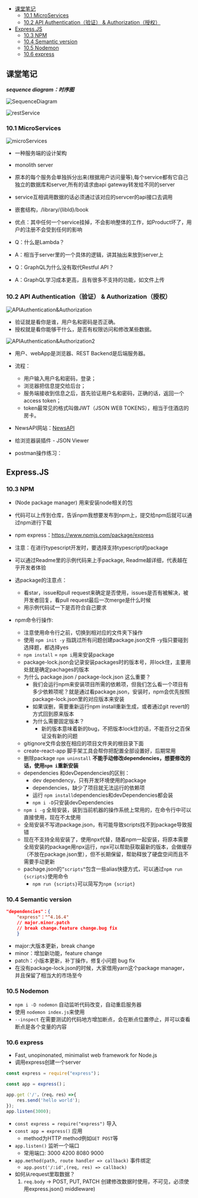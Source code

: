 
- [课堂笔记](#课堂笔记)
	- [10.1 MicroServices](#101-microservices)
	- [10.2 API Authentication（验证） & Authorization（授权）](#102-api-authentication验证--authorization授权)
- [Express.JS](#expressjs)
	- [10.3 NPM](#103-npm)
	- [10.4 Semantic version](#104-semantic-version)
	- [10.5 Nodemon](#105-nodemon)
	- [10.6 express](#106-express)


## 课堂笔记

***sequence diagram：时序图*** 

![SequenceDiagram](/img/SequenceDiagram.png)

![restService](/img/restService.png)


### 10.1 MicroServices

![microServices](/img/microServices.png)

-  一种服务端的设计架构
- monolith server
- 原本的每个服务会单独拆分出来(根据用户访问量等),每个service都有它自己独立的数据库和server,所有的请求由api gateway转发给不同的server
- service互相调用数据的话必须通过该对应的servcer的api接口去调用
- 嵌套结构，/library/{libId}/book
- 优点：其中任何一个service挂掉，不会影响整体的工作，如Product坏了，用户的注册不会受到任何的影响

- Q：什么是Lambda？
- A：相当于server里的一个具体的逻辑，讲其抽出来放到server上

- Q：GraphQL为什么没有取代Restful API？
- A：GraphQL学习成本更高，且有很多不支持的功能，如文件上传


### 10.2 API Authentication（验证） & Authorization（授权）

![APIAuthentication&Authorization]()

- 验证就是看你是谁，用户名和密码是否正确。
- 授权就是看你能够干什么，是否有权限访问和修改某些数据。

![APIAuthentication&Authorization2]()

- 用户、webApp是浏览器、REST Backend是后端服务器。
- 流程：
  - 用户输入用户名和密码，登录；
  - 浏览器把信息提交给后台；
  - 服务端接收到信息之后，首先验证用户名和密码，正确的话，返回一个access token；
  - token最常见的格式叫做JWT（JSON WEB TOKENS），相当于住酒店的房卡。


- NewsAPI网站：[NewsAPI](https://newsapi.org/)
- 给浏览器装插件 - JSON Viewer
- postman操作练习：



## Express.JS

### 10.3 NPM
- (Node package manager) 用来安装node相关的包
- 代码可以上传到仓库，告诉npm我想要发布到npm上，提交给npm后就可以通过npm进行下载
- npm express：https://www.npmjs.com/package/express
- 注意：在进行typescript开发时，要选择支持typescript的package
- 可以通过Readme里的示例代码来上手package, Readme越详细，代表越在乎开发者体验

- 选package的注意点：
	- 看star，issue和pull request来确定是否使用，issues是否有被解决，被开发者回复，看pull request最后一次merge是什么时候
	- 用示例代码试一下是否符合自己要求

- npm命令行操作:
	- 注意使用命令行之前，切换到相对应的文件夹下操作 
	- 使用 `npm init -y`  指跳过所有问题创建package.json文件 -y指只要碰到选择题，都选择yes
	- `npm install` = `npm i`用来安装package
	- package-lock.json会记录安装packages时的版本号，并lock住，主要用处就是确定pachages的版本
	- 为什么 package.json / package-lock.json 这么重要？
		- 我们会运行npm来安装项目所需的依赖项，但我们怎么看一个项目有多少依赖项呢？就是通过看package.json，安装时，npm会优先按照package-lock.json里的对应版本来安装
		- 如果误删，需要重新运行npm install重新生成，或者通过git revert的方式回到原来版本
		- 为什么需要固定版本？
			- 新的版本意味着新的bug，不把版本lock住的话，不能百分之百保证没有新的问题 
	- gitignore文件会放在相应的项目文件夹的根目录下面
	- create-react-app 脚手架工具会帮你把配置全部设置好，后期常用 
	- 删除package `npm uninstall`
	**不能手动修改dependencies，想要修改的话，使用`npm i`重新安装**
	- dependencies 和devDependencies的区别：
		- dev dependency，只有开发环境使用的package 
		- dependencies，缺少了项目就无法运行的依赖项
		- 运行 `npm install`dependencies和devDependencies都会装
		- `npm i -D`只安装devDependencies
	- `npm i -g` 全局安装，装到当前机器的操作系统上常用的，在命令行中可以直接使用，现在不太使用
	- 全局安装不写进package.json，有可能导致scripts找不到package导致报错 
	- 现在不支持全局安装了，使用npx代替，随着npm一起安装，将原本需要全局安装的package用npx运行，npx可以帮助获取最新的版本，会做缓存（不放在package.json里），但不长期保留，帮助释放了硬盘空间而且不需要手动更新
	- pachage.json的`”scripts“`包含一些alias快捷方式，可以通过`npm run {scripts}`使用命令
		- `npm run {scripts}`可以简写为`npm {script}`

### 10.4 Semantic version
```json
"dependencies"：{
	"express"："^4.16.4"
	// major.minor.patch
	// break change.feature change.bug fix
	}
```
- major:大版本更新，break change
- minor：增加新功能，feature change
- patch：小版本更新，补丁操作，修复小问题 bug fix
- 在没有package-lock.json的时候，大家借用yarn这个package manager，并且保留了相当大的市场至今

### 10.5 Nodemon
- `npm i -D nodemon` 自动监听代码改变，自动重启服务器
- 使用 `nodemon index.js`来使用
- `--inspect` 在需要测试的代码地方增加断点，会在断点位置停止，并可以查看断点是各个变量的内容

### 10.6 express
- Fast, unopinonated, minimalist web framework for Node.js
- 调用express创建一个server

```js
const express = require("express")；

const app = express()；

app.get（'/'，（req，res）=>{
	res.send('hello world');
});
app.listen(3000);
```

- `const express = require("express")` 导入
- `const app = express()` 应用
	- method为HTTP method例如`GET POST`等
- `app.listen()` 监听一个端口
	- 常用端口: 3000 4200 8080 9000
- `app.method(path, route handler => callback)` 事件绑定
	- `app.post('/:id',(req, res) => callback)` 
- 如何从request里取数据？
	1. `req.body` -> POST, PUT, PATCH 创建修改数据时使用，不可见，必须使用express.json() middleware)

